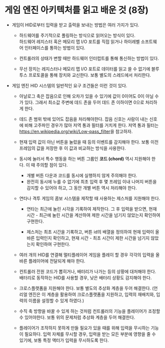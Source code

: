 # 게임 엔진 아키텍처를 읽고 배운 것 (8장)

- 게임이 HID로부터 입력을 받고 출력을 보내는 방법은 여러 가지가 있다.
  
  - 하드웨어를 주기적으로 폴링하는 방식으로 읽어오는 방식이 있다.  
  하드웨어 레지스터 혹은 메모리 맵 I/O 포트를 직접 읽거나 하이레벨 소프트웨어 인터페이스를 통하는 방법이 있다.

  - 컨트롤러의 상태가 변할 때만 하드웨어 인터럽트를 통해 통신하는 방법이 있다.

  - 무선 장치는 레지스터나 메모리 맵 I/O 포트로 데이터를 읽고 쓸 수 없기에 블루투스 프로토콜을 통해 장치와 교신한다. 보통 별도의 스레드에서 처리한다.

- 게임 엔진 HID 시스템의 일반적인 요구 조건들은 이런 것이 있다.
  
  - 아날로그 축은 잡음으로 인해 오차가 있을 수 있기에 값이 0이어도 0이 아닐 수가 있다. 그래서 최소값 주변에 데드 존을 두어 데드 존 이하이면 0으로 처리하게 한다.

  - 데드 존 범위 밖에 있어도 잡음을 처리해야한다. 잡음 신호는 사람이 내는 신호에 비해 고주파인 경우가 많아 저역 통과 필터를 거치게 한다.
  저역 통과 필터는 <https://en.wikipedia.org/wiki/Low-pass_filter>을 참고하자.

  - 현재 입력 값이 아닌 버튼을 눌렀을 때 등의 이벤트를 감지해야 한다. 보통 이전 프레임의 값을 저장한 후 이 값과 비교하는 방식을 사용한다.  
  
  - 동시에 눌러서 특수 행동을 하는 버튼 그룹인 **코드 (chord)** 역시 지원해야 한다. 이 때 주의할 점이 있다.
    - 개별 버튼 다운과 코드를 동시에 실행하지 않게 주의해야 한다.
    - 완전히 동시에 누를 수 없기에 최초 입력 후 몇 프레임 이내 나머지 버튼을 감지할 수 있어야 하고, 그 동안 개별 버튼 역시 처리해야 한다.

  - 연타나 격투 게임의 콤보 시스템을 제작할 때 사용하는 제스처를 지원해야 한다.
 
    - 연타는 최근에 눌린 시각을 기록하여 제작한다. 그 후 입력을 받으면, 현재 시간 - 최근에 눌린 시간을 계산하여 제한 시간을 넘기지 않았는지 확인하여 구현한다.

    - 제스처는 최초 시간을 기록하고, 버튼 id의 배열을 정의하여 현재 입력이 올바른 입력인지 확인하고, 현재 시간 - 최초 시간이 제한 시간을 넘기지 않았는지 확인하여 구현한다.

  - 여러 개의 HID를 연결해 멀티플레이어 게임을 플레이 할 경우 각각의 입력을 올바른 플레이어에 전달되게 해야 한다.

  - 컨트롤러 전원 코드가 뽑히거나, 배터리가 나가는 등의 상황에 대처해야 한다. 배터리로 동작하는 HID를 사용할 경우, 낮은 배터리 상황도 감지해야 한다.

  - 크로스플랫폼을 지원해야 한다. 보통 별도의 추상화 계층을 두어 해결한다. (언리얼 엔진은 이 계층을 활용하여 크로스플랫폼을 지원하고, 입력의 재배치와, 입력의 이름을 설정할 수 있게 하였다.)

  - 수직 축 방향을 바꿀 수 있게 하는 것처럼 컨트롤러의 기능을 플레이어가 조정할 수 있어야한다. 보통 위의 문제처럼 추상화 계층을 두어 해결한다.

  - 플레이어가 조작하지 못하게 만들 필요가 있을 때를 위해 입력을 무시하는 기능이 필요하다. 입력 자체를 무시할 경우, 입력을 받는 모든 부분에 영향을 줄 수 있기에, 보통 특정 액터가 입력을 무시하도록 한다.
